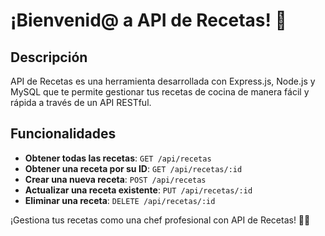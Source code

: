 # ¡Bienvenid@ a API de Recetas! 🍳

## Descripción

API de Recetas es una herramienta desarrollada con Express.js, Node.js y MySQL que te permite gestionar tus recetas de cocina de manera fácil y rápida a través de un API RESTful.

## Funcionalidades

- **Obtener todas las recetas**: `GET /api/recetas`
- **Obtener una receta por su ID**: `GET /api/recetas/:id`
- **Crear una nueva receta**: `POST /api/recetas`
- **Actualizar una receta existente**: `PUT /api/recetas/:id`
- **Eliminar una receta**: `DELETE /api/recetas/:id`

¡Gestiona tus recetas como una chef profesional con API de Recetas! 🥘🔥
